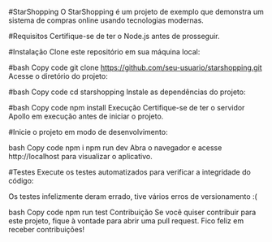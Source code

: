 #StarShopping
O StarShopping é um projeto de exemplo que demonstra um sistema de compras online usando tecnologias modernas.

#Requisitos
Certifique-se de ter o Node.js antes de prosseguir.

#Instalação
Clone este repositório em sua máquina local:

#bash
Copy code
git clone https://github.com/seu-usuario/starshopping.git
Acesse o diretório do projeto:

#bash
Copy code
cd starshopping
Instale as dependências do projeto:

#bash
Copy code
npm install
Execução
Certifique-se de ter o servidor Apollo em execução antes de iniciar o projeto.

#Inicie o projeto em modo de desenvolvimento:

bash
Copy code
npm i 
npm run dev
Abra o navegador e acesse http://localhost para visualizar o aplicativo.

#Testes
Execute os testes automatizados para verificar a integridade do código:

Os testes infelizmente deram errado, tive vários erros de versionamento :(

bash
Copy code
npm run test
Contribuição
Se você quiser contribuir para este projeto, fique à vontade para abrir uma pull request. Fico feliz em receber contribuições!

